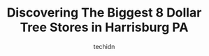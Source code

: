---
layout: ampstory
image: https://i0.wp.com/www.depkes.org/wp-content/uploads/2023/06/dollar-tree-0-in-harrisburg-pa-1685967281.jpeg?resize=640,853
author: techidn
featured: false
description: Discover the impressive array of Dollar Tree options in Harrisburg PA, where you can find 8 of the largest Dollar Tree establishments in the area. From renowned classics to hidden gems, Harr
title: Discovering The Biggest 8 Dollar Tree Stores in Harrisburg PA
cover:
   title: Discovering The Biggest 8 Dollar Tree Stores in Harrisburg PA
   subtitle: Rickpate
   background: https://www.depkes.org/wp-content/uploads/2023/06/dollar-tree-0-in-harrisburg-pa-1685967281.jpeg

pages: 
 - layout: thirds
   top: <h1>#1 Dollar Tree</h1>
   bottom: "<p>From my retail background, I can immediately feel the do more with less expectation through the merchandising presentations.  With that being said, every location in Ce</p>"
   background: https://www.depkes.org/wp-content/uploads/2023/06/dollar-tree-1-in-harrisburg-pa-1685967281.jpeg
   backgroundblur: true
 - layout: thirds
   top: <h1>#2 Dollar Tree</h1>
   bottom: "<p>4424 Oakhurst Blvd, Harrisburg, PA 17110, United States</p>"
   background: https://www.depkes.org/wp-content/uploads/2023/06/dollar-tree-2-in-harrisburg-pa-1685967282.jpeg
   cta:
      link: https://www.depkes.org/blog/discovering-the-biggest-8-dollar-tree-stores-in-harrisburg-pa/
      text: Discovering The Biggest 8 Dollar Tree Stores in Harrisburg PA
 - layout: thirds
   top: <h1>#3 Dollar Tree</h1>
   bottom: "<p>2971 N 7th St Ste E, Harrisburg, PA 17110, United States</p>"
   background: https://www.depkes.org/wp-content/uploads/2023/06/dollar-tree-3-in-harrisburg-pa-1685967282.jpeg
   cta:
      link: https://www.depkes.org/blog/discovering-the-biggest-8-dollar-tree-stores-in-harrisburg-pa/
      text: Discovering The Biggest 8 Dollar Tree Stores in Harrisburg PA
 - layout: thirds
   top: <h1>#4 Dollar Tree</h1>
   bottom: "<p>3839 Union Deposit Rd, Harrisburg, PA 17109, United States</p>"
   background: https://images.unsplash.com/photo-1527067829737-402993088e6b?ixlib=rb-4.0.3&ixid=MnwxMjA3fDB8MHxwaG90by1wYWdlfHx8fGVufDB8fHx8&auto=format&fit=crop&w=640&h=853&q=80
   cta:
      link: https://www.depkes.org/blog/discovering-the-biggest-8-dollar-tree-stores-in-harrisburg-pa/
      text: Discovering The Biggest 8 Dollar Tree Stores in Harrisburg PA
 - layout: thirds
   top: <h1>#5 Dollar Tree</h1>
   bottom: "<p>417 N Enola Rd, Enola, PA 17025, United States</p>"
   background: https://images.unsplash.com/photo-1614648718611-0635f29016cb?ixlib=rb-4.0.3&ixid=MnwxMjA3fDB8MHxwaG90by1wYWdlfHx8fGVufDB8fHx8&auto=format&fit=crop&w=640&h=853&q=80
   cta:
      link: https://www.depkes.org/blog/discovering-the-biggest-8-dollar-tree-stores-in-harrisburg-pa/
      text: Discovering The Biggest 8 Dollar Tree Stores in Harrisburg PA
 - layout: thirds
   top: <h1>#6 Dollar Tree</h1>
   bottom: "<p>5098 Jonestown Rd Ste 1400, Harrisburg, PA 17112, United States</p>"
   background: https://images.unsplash.com/photo-1615749413727-825b59a857b5?ixlib=rb-4.0.3&ixid=MnwxMjA3fDB8MHxwaG90by1wYWdlfHx8fGVufDB8fHx8&auto=format&fit=crop&w=640&h=853&q=80
   cta:
      link: https://www.depkes.org/blog/discovering-the-biggest-8-dollar-tree-stores-in-harrisburg-pa/
      text: Discovering The Biggest 8 Dollar Tree Stores in Harrisburg PA
 - layout: thirds
   top: <h1>#7 Dollar Tree</h1>
   bottom: "<p>101 S 25th St Ste 130, Harrisburg, PA 17104, United States</p>"
   background: https://images.unsplash.com/photo-1574169208507-84376144848b?ixlib=rb-4.0.3&ixid=MnwxMjA3fDB8MHxwaG90by1wYWdlfHx8fGVufDB8fHx8&auto=format&fit=crop&w=640&h=853&q=80
   cta:
      link: https://www.depkes.org/blog/discovering-the-biggest-8-dollar-tree-stores-in-harrisburg-pa/
      text: Discovering The Biggest 8 Dollar Tree Stores in Harrisburg PA
 - layout: thirds
   middle: Continue reading...
   background: https://images.unsplash.com/photo-1547366785-564103df7e13?ixlib=rb-4.0.3&ixid=MnwxMjA3fDB8MHxwaG90by1wYWdlfHx8fGVufDB8fHx8&auto=format&fit=crop&w=640&h=853&q=80
   cta:
      link: https://www.depkes.org/blog/discovering-the-biggest-8-dollar-tree-stores-in-harrisburg-pa/
      text: Discovering The Biggest 8 Dollar Tree Stores in Harrisburg PA
      
---